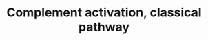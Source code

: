 ---
annotations:
- id: PW:0000503
  parent: regulatory pathway
  type: Pathway Ontology
  value: classical complement pathway
- id: PW:0000004
  parent: regulatory pathway
  type: Pathway Ontology
  value: regulatory pathway
authors:
- MaintBot
- Ariutta
- Eweitz
description: ''
last-edited: 2021-05-24
organisms:
- Gallus gallus
redirect_from:
- /index.php/Pathway:WP751
- /instance/WP751
revision: null
schema-jsonld:
- '@context': https://schema.org/
  '@id': https://wikipathways.github.io/pathways/WP751.html
  '@type': Dataset
  creator:
    '@type': Organization
    name: WikiPathways
  description: ''
  keywords:
  - C1QA
  - C1QB
  - C1QC
  - C1R
  - C1S
  - C2
  - C3
  - C4A
  - C4B
  - C5
  - C6
  - C7
  - C8A
  - C8B
  - C9
  - DAF
  - H2O
  - MASP1
  license: CC0
  name: Complement activation, classical pathway
seo: CreativeWork
title: Complement activation, classical pathway
wpid: WP751
---